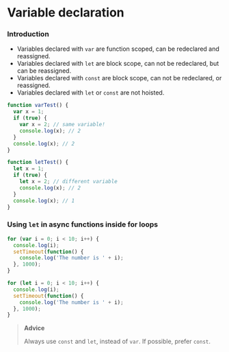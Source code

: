 # Variable declaration

### Introduction

* Variables declared with `var` are function scoped, can be redeclared and reassigned.
* Variables declared with `let` are block scope, can not be redeclared, but can be reassigned.
* Variables declared with `const` are block scope, can not be redeclared, or reassigned.
* Variables declared with `let` or `const` are not hoisted.

```js
function varTest() {
  var x = 1;
  if (true) {
    var x = 2; // same variable!
    console.log(x); // 2
  }
  console.log(x); // 2
}
```

```js
function letTest() {
  let x = 1;
  if (true) {
    let x = 2; // different variable
    console.log(x); // 2
  }
  console.log(x); // 1
}
```

### Using `let` in async functions inside for loops

```js
for (var i = 0; i < 10; i++) {
  console.log(i);
  setTimeout(function() {
    console.log('The number is ' + i);
  }, 1000);
}
```

```js
for (let i = 0; i < 10; i++) {
  console.log(i);
  setTimeout(function() {
    console.log('The number is ' + i);
  }, 1000);
}
```

> **Advice**
>
> Always use `const` and `let`, instead of `var`. If possible, prefer `const`.
